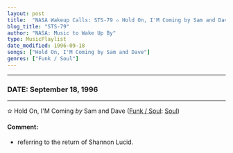 ```yaml
---
layout: post
title:  "NASA Wakeup Calls: STS-79 ✫ Hold On, I'M Coming by Sam and Dave ✦ September 18, 1996"
blog_title: "STS-79"
author: "NASA: Music to Wake Up By"
type: MusicPlaylist
date_modified: 1996-09-18
songs: ["Hold On, I'M Coming by Sam and Dave"]
genres: ["Funk / Soul"]
---
```


----
### DATE: September 18, 1996
----
✫ Hold On, I'M Coming *by* Sam and Dave ([Funk / Soul](https://www.discogs.com/genre/Funk%20/%20Soul): [Soul](https://www.discogs.com/style/Soul)) <a target="blank_" href="https://www.discogs.com/Sam-Dave-Hold-On-Im-Coming/release/4421534">
    <i class="fas fa-compact-disc"
       title="Discogs entry for this song"
       alt="Discogs entry for this song"
       style="font-size: 1.1em;"></i></a>
    

#### Comment:
* referring to the return of Shannon Lucid.



<br/>
<center>
	<a target="_blank"
	   href="https://twitter.com/intent/tweet?hashtags=Space,NASA,Playlist,NASAWakeupCalls,SpaceProgram&text=🚀 {{ page.author}}, {{ page.title }}. {{ site.url }}{{ page.url }}&via=nasawakeupcalls"><i class="fab fa-twitter" title="Tweet this page" alt="Tweet this page" style="font-size: 1.3em;"></i></a>
	&nbsp; 	<i class="fas fa-user-astronaut" style="font-size: 1.5em;"></i> &nbsp;
    <a id="custom_amazon_link"
       type="amzn" search="#"
       category="popular music">
    <i class="fab fa-amazon" style="font-size: 1.3em;"></i></a>
</center>

<!-- Randomly resolve an individual entry from a song array -->
<script src="/assets/javascript/seedrandom.min.js"></script>
<script>
  var wake_me_up = ["Hold On, I'M Coming by Sam and Dave"];
  var prng = new Math.seedrandom();
  function randomSong() {
    song = wake_me_up[Math.floor(Math.random() * wake_me_up.length)];
    var amazon_link = document.getElementById("custom_amazon_link");
    amazon_link.setAttribute("search", song);
  }
  window.onload = randomSong();
</script>
